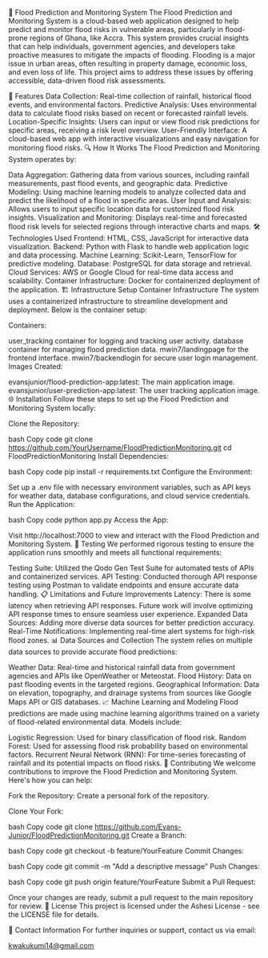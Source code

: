 🌊 Flood Prediction and Monitoring System
The Flood Prediction and Monitoring System is a cloud-based web application designed to help predict and monitor flood risks in vulnerable areas, particularly in flood-prone regions of Ghana, like Accra. This system provides crucial insights that can help individuals, government agencies, and developers take proactive measures to mitigate the impacts of flooding. Flooding is a major issue in urban areas, often resulting in property damage, economic loss, and even loss of life. This project aims to address these issues by offering accessible, data-driven flood risk assessments.

🚀 Features
Data Collection: Real-time collection of rainfall, historical flood events, and environmental factors.
Predictive Analysis: Uses environmental data to calculate flood risks based on recent or forecasted rainfall levels.
Location-Specific Insights: Users can input or view flood risk predictions for specific areas, receiving a risk level overview.
User-Friendly Interface: A cloud-based web app with interactive visualizations and easy navigation for monitoring flood risks.
🔍 How It Works
The Flood Prediction and Monitoring System operates by:

Data Aggregation: Gathering data from various sources, including rainfall measurements, past flood events, and geographic data.
Predictive Modeling: Using machine learning models to analyze collected data and predict the likelihood of a flood in specific areas.
User Input and Analysis: Allows users to input specific location data for customized flood risk insights.
Visualization and Monitoring: Displays real-time and forecasted flood risk levels for selected regions through interactive charts and maps.
🛠️ Technologies Used
Frontend: HTML, CSS, JavaScript for interactive data visualization.
Backend: Python with Flask to handle web application logic and data processing.
Machine Learning: Scikit-Learn, TensorFlow for predictive modeling.
Database: PostgreSQL for data storage and retrieval.
Cloud Services: AWS or Google Cloud for real-time data access and scalability.
Container Infrastructure: Docker for containerized deployment of the application.
🏗️ Infrastructure Setup
Container Infrastructure
The system uses a containerized infrastructure to streamline development and deployment. Below is the container setup:

Containers:

user_tracking container for logging and tracking user activity.
database container for managing flood prediction data.
mwin7/landingpage for the frontend interface.
mwin7/backendlogin for secure user login management.
Images Created:

evansjunior/flood-prediction-app:latest: The main application image.
evansjunior/user-prediction-app:latest: The user tracking application image.
🌐 Installation
Follow these steps to set up the Flood Prediction and Monitoring System locally:

Clone the Repository:

bash
Copy code
git clone https://github.com/YourUsername/FloodPredictionMonitoring.git
cd FloodPredictionMonitoring
Install Dependencies:

bash
Copy code
pip install -r requirements.txt
Configure the Environment:

Set up a .env file with necessary environment variables, such as API keys for weather data, database configurations, and cloud service credentials.
Run the Application:

bash
Copy code
python app.py
Access the App:

Visit http://localhost:7000 to view and interact with the Flood Prediction and Monitoring System.
🧪 Testing
We performed rigorous testing to ensure the application runs smoothly and meets all functional requirements:

Testing Suite: Utilized the Qodo Gen Test Suite for automated tests of APIs and containerized services.
API Testing: Conducted thorough API response testing using Postman to validate endpoints and ensure accurate data handling.
📋 Limitations and Future Improvements
Latency: There is some latency when retrieving API responses. Future work will involve optimizing API response times to ensure seamless user experience.
Expanded Data Sources: Adding more diverse data sources for better prediction accuracy.
Real-Time Notifications: Implementing real-time alert systems for high-risk flood zones.
📊 Data Sources and Collection
The system relies on multiple data sources to provide accurate flood predictions:

Weather Data: Real-time and historical rainfall data from government agencies and APIs like OpenWeather or Meteostat.
Flood History: Data on past flooding events in the targeted regions.
Geographical Information: Data on elevation, topography, and drainage systems from sources like Google Maps API or GIS databases.
📈 Machine Learning and Modeling
Flood predictions are made using machine learning algorithms trained on a variety of flood-related environmental data. Models include:

Logistic Regression: Used for binary classification of flood risk.
Random Forest: Used for assessing flood risk probability based on environmental factors.
Recurrent Neural Network (RNN): For time-series forecasting of rainfall and its potential impacts on flood risks.
👥 Contributing
We welcome contributions to improve the Flood Prediction and Monitoring System. Here's how you can help:

Fork the Repository: Create a personal fork of the repository.

Clone Your Fork:

bash
Copy code
git clone https://github.com/Evans-Junior/FloodPredictionMonitoring.git
Create a Branch:

bash
Copy code
git checkout -b feature/YourFeature
Commit Changes:

bash
Copy code
git commit -m "Add a descriptive message"
Push Changes:

bash
Copy code
git push origin feature/YourFeature
Submit a Pull Request:

Once your changes are ready, submit a pull request to the main repository for review.
📝 License
This project is licensed under the Ashesi License - see the LICENSE file for details.

📧 Contact Information
For further inquiries or support, contact us via email:

kwakukumi14@gmail.com